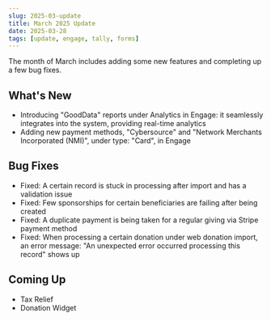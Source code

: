 ```yaml
---
slug: 2025-03-update
title: March 2025 Update
date: 2025-03-28
tags: [update, engage, tally, forms]
---
```


The month of March includes adding some new features and completing up a few bug fixes.

<!--truncate-->

## What's New

- Introducing "GoodData" reports under Analytics in Engage: it seamlessly integrates into the system, providing real-time analytics
- Adding new payment methods, "Cybersource" and "Network Merchants Incorporated (NMI)", under type: "Card", in Engage

## Bug Fixes

- Fixed: A certain record is stuck in processing after import and has a validation issue
- Fixed: Few sponsorships for certain beneficiaries are failing after being created 
- Fixed: A duplicate payment is being taken for a regular giving via Stripe payment method
- Fixed: When processing a certain donation under web donation import, an error message: "An unexpected error occurred processing this record" shows up 

## Coming Up

- Tax Relief
- Donation Widget